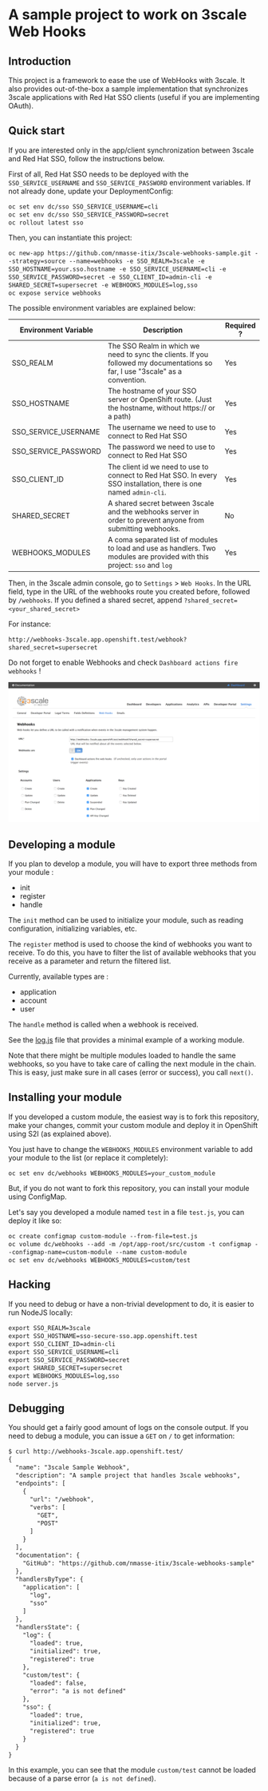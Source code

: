# A sample project to work on 3scale Web Hooks

## Introduction

This project is a framework to ease the use of WebHooks with 3scale.
It also provides out-of-the-box a sample implementation that synchronizes
3scale applications with Red Hat SSO clients (useful if you are implementing OAuth).

## Quick start

If you are interested only in the app/client synchronization between 3scale
and Red Hat SSO, follow the instructions below.

First of all, Red Hat SSO needs to be deployed with the `SSO_SERVICE_USERNAME`
and `SSO_SERVICE_PASSWORD` environment variables. If not already done, update
your DeploymentConfig:

```
oc set env dc/sso SSO_SERVICE_USERNAME=cli
oc set env dc/sso SSO_SERVICE_PASSWORD=secret
oc rollout latest sso
```

Then, you can instantiate this project:

```
oc new-app https://github.com/nmasse-itix/3scale-webhooks-sample.git --strategy=source --name=webhooks -e SSO_REALM=3scale -e SSO_HOSTNAME=your.sso.hostname -e SSO_SERVICE_USERNAME=cli -e SSO_SERVICE_PASSWORD=secret -e SSO_CLIENT_ID=admin-cli -e SHARED_SECRET=supersecret -e WEBHOOKS_MODULES=log,sso
oc expose service webhooks
```

The possible environment variables are explained below:

| Environment Variable | Description | Required ? |
| --- | --- | --- |
| SSO_REALM | The SSO Realm in which we need to sync the clients. If you followed my documentations so far, I use "3scale" as a convention. | Yes |
| SSO_HOSTNAME | The hostname of your SSO server or OpenShift route. (Just the hostname, without https:// or a path) | Yes |
| SSO_SERVICE_USERNAME | The username we need to use to connect to Red Hat SSO | Yes |
| SSO_SERVICE_PASSWORD | The password we need to use to connect to Red Hat SSO | Yes |
| SSO_CLIENT_ID | The client id we need to use to connect to Red Hat SSO. In every SSO installation, there is one named `admin-cli`. | Yes |
| SHARED_SECRET | A shared secret between 3scale and the webhooks server in order to prevent anyone from submitting webhooks. | No |
| WEBHOOKS_MODULES | A coma separated list of modules to load and use as handlers. Two modules are provided with this project: `sso` and `log` | Yes |

Then, in the 3scale admin console, go to `Settings` > `Web Hooks`.
In the URL field, type in the URL of the webhooks route you created before, followed by `/webhooks`.
If you defined a shared secret, append `?shared_secret=<your_shared_secret>`

For instance:
```
http://webhooks-3scale.app.openshift.test/webhook?shared_secret=supersecret
```

Do not forget to enable Webhooks and check `Dashboard actions fire webhooks` !

![3scale screenshot](doc/img/webhook_screenshot.png)

## Developing a module

If you plan to develop a module, you will have to export three methods from
your module :
- init
- register
- handle

The `init` method can be used to initialize your module, such as reading configuration,
initializing variables, etc.

The `register` method is used to choose the kind of webhooks you want to receive.
To do this, you have to filter the list of available webhooks that you receive as
a parameter and return the filtered list.

Currently, available types are :
- application
- account
- user

The `handle` method is called when a webhook is received.

See the [log.js](log.js) file that provides a minimal example of a working module.

Note that there might be multiple modules loaded to handle the same webhooks, so
you have to take care of calling the next module in the chain. This is easy, just
make sure in all cases (error or success), you call `next()`.

## Installing your module

If you developed a custom module, the easiest way is to fork this repository,
make your changes, commit your custom module and deploy it in OpenShift using
S2I (as explained above).

You just have to change the `WEBHOOKS_MODULES` environment variable to add
your module to the list (or replace it completely):

```
oc set env dc/webhooks WEBHOOKS_MODULES=your_custom_module
```

But, if you do not want to fork this repository, you can install your module
using ConfigMap.

Let's say you developed a module named `test` in a file `test.js`, you can deploy it like so:
```
oc create configmap custom-module --from-file=test.js
oc volume dc/webhooks --add -m /opt/app-root/src/custom -t configmap --configmap-name=custom-module --name custom-module
oc set env dc/webhooks WEBHOOKS_MODULES=custom/test
```

## Hacking

If you need to debug or have a non-trivial development to do, it is easier to
run NodeJS locally:

```
export SSO_REALM=3scale
export SSO_HOSTNAME=sso-secure-sso.app.openshift.test
export SSO_CLIENT_ID=admin-cli
export SSO_SERVICE_USERNAME=cli
export SSO_SERVICE_PASSWORD=secret
export SHARED_SECRET=supersecret
export WEBHOOKS_MODULES=log,sso
node server.js
```

## Debugging

You should get a fairly good amount of logs on the console output.
If you need to debug a module, you can issue a `GET` on `/` to get information:

```
$ curl http://webhooks-3scale.app.openshift.test/
{
  "name": "3scale Sample Webhook",
  "description": "A sample project that handles 3scale webhooks",
  "endpoints": [
    {
      "url": "/webhook",
      "verbs": [
        "GET",
        "POST"
      ]
    }
  ],
  "documentation": {
    "GitHub": "https://github.com/nmasse-itix/3scale-webhooks-sample"
  },
  "handlersByType": {
    "application": [
      "log",
      "sso"
    ]
  },
  "handlersState": {
    "log": {
      "loaded": true,
      "initialized": true,
      "registered": true
    },
    "custom/test": {
      "loaded": false,
      "error": "a is not defined"
    },
    "sso": {
      "loaded": true,
      "initialized": true,
      "registered": true
    }
  }
}
```

In this example, you can see that the module `custom/test` cannot be loaded
because of a parse error (`a is not defined`).
